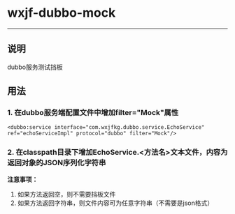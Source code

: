 # wxjf-dubbo-mock
---

## 说明
dubbo服务测试挡板

## 用法

### 1. 在dubbo服务端配置文件中增加filter="Mock"属性

	<dubbo:service interface="com.wxjfkg.dubbo.service.EchoService" ref="echoServiceImpl" protocol="dubbo" filter="Mock"/>

### 2. 在classpath目录下增加EchoService.<方法名>文本文件，内容为返回对象的JSON序列化字符串

**注意事项：**

1. 如果方法返回空，则不需要挡板文件
2. 如果方法返回字符串，则文件内容可为任意字符串（不需要是json格式）


